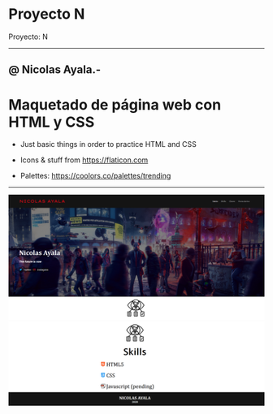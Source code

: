 # Proyecto N
Proyecto: N

******************************************************************

## @ Nicolas Ayala.-

# Maquetado de página web con HTML y CSS

- Just basic things in order to practice HTML and CSS

- Icons & stuff from https://flaticon.com

- Palettes: https://coolors.co/palettes/trending

******************************************************************

![res-1](https://github.com/klitown/proyecto_1/blob/master/result-1.png)
![res-2](https://github.com/klitown/proyecto_1/blob/master/result-2.png)

